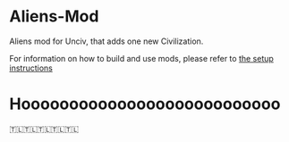 # Aliens-Mod

Aliens mod for Unciv, that adds one new Civilization.

For information on how to build and use mods, please refer to [the setup instructions](https://yairm210.github.io/Unciv/Modders/Making-a-new-Civilization/)
# Hooooooooooooooooooooooooooo
🇹🇱🇹🇱🇹🇱🇹🇱🇹🇱
